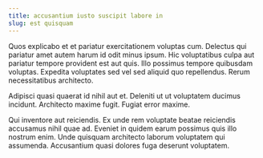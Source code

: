 ```yaml
---
title: accusantium iusto suscipit labore in
slug: est quisquam
---
```


Quos explicabo et et pariatur exercitationem voluptas cum. Delectus qui pariatur amet autem harum id odit minus ipsum. Hic voluptatibus culpa aut pariatur tempore provident est aut quis. Illo possimus tempore quibusdam voluptas. Expedita voluptates sed vel sed aliquid quo repellendus. Rerum necessitatibus architecto.

Adipisci quasi quaerat id nihil aut et. Deleniti ut ut voluptatem ducimus incidunt. Architecto maxime fugit. Fugiat error maxime.

Qui inventore aut reiciendis. Ex unde rem voluptate beatae reiciendis accusamus nihil quae ad. Eveniet in quidem earum possimus quis illo nostrum enim. Unde quisquam architecto laborum voluptatem qui assumenda. Accusantium quasi dolores fuga deserunt voluptatem.
